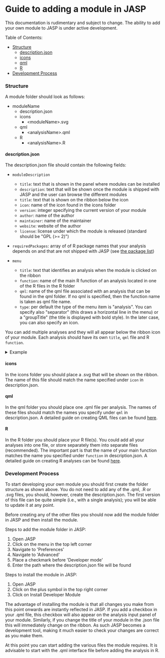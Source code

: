 
Guide to adding a module in JASP
================================

This documentation is rudimentary and subject to change. The ability to add your own module to JASP is under active development. 

Table of Contents:
- [Structure](#structure)
  * [description.json](#descriptionjson)
  * [icons](#icons)
  * [qml](#qml)
  * [R](#r)
- [Development Process](#development-process)

### Structure
A module folder should look as follows:
- moduleName 
  - description.json
  - icons
    - \<moduleName>.svg
  - qml
    - \<analysisName>.qml
  - R
    - \<analysisName>.R

#### description.json
The description.json file should contain the following fields:

- `moduleDescription`
  - `title`: text that is shown in the panel where modules can be installed
  - `description`: text that will be shown once the module is shipped with JASP and the user can browse the different modules
  - `title`: text that is shown on the ribbon below the icon
  - `icon`: name of the icon found in the icons folder
  - `version`: integer specifying the current version of your module
  - `author`: name of the author
  - `maintainer`: name of the maintainer
  - `website`: website of the author
  - `license`: license under which the module is released (standard should be "GPL (>= 2)")

- `requiredPackages`: array of of R package names that your analysis depends on and that are not shipped with JASP (see [the package list](https://jasp-stats.org/r-package-list))

- `menu`
  - `title`: text that identifies an analysis when the module is clicked on the ribbon
  - `function`: name of the main R function of an analysis located in one of the R files in the R folder
  - `qml`: name of the qml file associated with an analysis that can be found in the qml folder. If no qml is specified, then the function name is taken as qml file name.
  - `type`: per default the type of the menu item is "analysis". You can specify also "separator" (this draws a horizontal line in the menu) or a "groupTitle" (the title is displayed with bold style). In the later case, you can also specify an icon.

 You can add multiple analyses and they will all appear below the ribbon icon of your module. Each analysis should have its own `title`, `qml` file and R `function`.
 
<details>
	<summary>Example</summary>
  
  ```json
  {
    "moduleDescription" :
    {
      "title" : "Amazing module",
      "description": "This is a totally amazing module.",
      "icon": "module.svg",
      "version": 1,
      "author": "yourName",
      "maintainer": "yourName <your@name.org>",
      "website": "yourName.org",
      "license": "GPL (>= 2)"
    },

    "requiredPackages": [    
		{ "package": "package1" },
		{ "package": "package2" },
		{ "package": "package3" }
    ],

    "menu":
    [
      {
        "title": "Analysis Module",
        "qml": "analysisName.qml",
        "function": "analysisName"
      },
      {
        "title": "Analysis Module 2",
        "qml": "analysisName2.qml",
        "function": "analysisName2"
      }
    ]
  }
  ```
  
</details>

#### icons
In the icons folder you should place a .svg that will be shown on the ribbon. The name of this file should match the name specified under `icon` in description.json.

#### qml
In the qml folder you should place one .qml file per analysis. The names of these files should match the names you specify under `qml` in description.json. A detailed guide on creating QML files can be found [here](jasp-qml-guide.md).

#### R
In the R folder you should place your R file(s). You could add all your analyses into one file, or store separately them into separate files (recommended). The important part is that the name of your main function matches the name you specified under `function` in description.json. A detailed guide on creating R analyses can be found [here](r-analyses-guide.md).

### Development Process
To start developing your own module you should first create the folder structure as shown above. You do not need to add any of the .qml, .R or .svg files, you should, however, create the description.json. The first version of this file can be quite simple (i.e., with a single analysis); you will be able to update it at any point.

Before creating any of the other files you should now add the module folder in JASP and then install the module.

Steps to add the module folder in JASP:
1. Open JASP
2. Click on the menu in the top left corner
3. Navigate to 'Preferences'
4. Navigate to 'Advanced'
5. Place a checkmark before 'Developer mode'
6. Enter the path where the description.json file will be found

Steps to install the module in JASP:
1. Open JASP
2. Click on the plus symbol in the top right corner
3. Click on Install Developer Module

The advantage of installing the module is that all changes you make from this point onwards are instantly reflected in JASP. If you add a checkbox in your .qml file, this checkbox will also appear on the analysis input panel of your module. Similarly, if you change the title of your module in the .json file this will immediately change on the ribbon. As such JASP becomes a development tool, making it much easier to check your changes are correct as you make them. 

At this point you can start adding the various files the module requires. It is advisable to start with the .qml interface file before adding the analysis in R.
